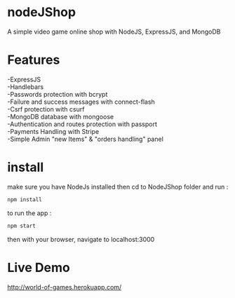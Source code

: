 # nodeJShop
A simple video game online shop with NodeJS, ExpressJS, and MongoDB

# Features

-ExpressJS<br>
-Handlebars<br>
-Passwords protection with bcrypt<br>
-Failure and success messages with connect-flash<br>
-Csrf protection with csurf<br>
-MongoDB database with mongoose<br>
-Authentication and routes protection with passport<br>
-Payments Handling with Stripe<br>
-Simple Admin "new Items" & "orders handling" panel<br>


# install
make sure you have NodeJs installed then cd to NodeJShop folder and run :
```bash
npm install 
```
to run the app  :
```bash
npm start 
```
then with your browser, navigate to localhost:3000 

# Live Demo

http://world-of-games.herokuapp.com/


